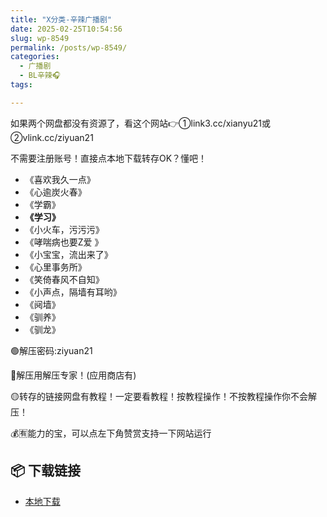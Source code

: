 ```yaml
---
title: "X分类-辛辣广播剧"
date: 2025-02-25T10:54:56
slug: wp-8549
permalink: /posts/wp-8549/
categories:
  - 广播剧
  - BL辛辣🎧
tags:

---
```


如果两个网盘都没有资源了，看这个网站👉①link3.cc/xianyu21或②vlink.cc/ziyuan21

不需要注册账号！直接点本地下载转存OK？懂吧！

*   《喜欢我久一点》
*   《心逾炭火春》
*   《学霸》
*   **《学习》**
*   《小火车，污污污》
*   《哮喘病也要Z爱 》
*   《小宝宝，流出来了》
*   《心里事务所》
*   《笑倚春风不自知》
*   《小声点，隔墙有耳哟》
*   《阋墙》
*   《驯养》
*   《驯龙》

🟢解压密码:ziyuan21

🔵解压用解压专家！(应用商店有)

🟡转存的链接网盘有教程！一定要看教程！按教程操作！不按教程操作你不会解压！

💰🈶能力的宝，可以点左下角赞赏支持一下网站运行

## 📦 下载链接
- [本地下载](https://blziyuan21.com/pay-download/8549?key=686e090e1b&down_id=0)

